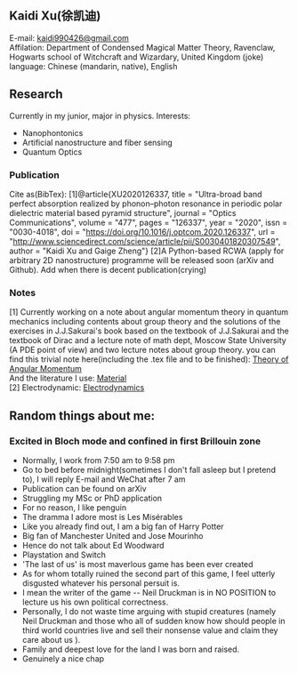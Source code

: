 ## Kaidi Xu(徐凯迪)
E-mail: kaidi990426@gmail.com  
Affilation: Department of Condensed Magical Matter Theory, Ravenclaw, Hogwarts school of Witchcraft and Wizardary, United Kingdom (joke)
language: Chinese (mandarin, native), English
## Research
Currently in my junior, major in physics.
Interests: 
* Nanophontonics
* Artificial nanostructure and fiber sensing
* Quantum Optics

### Publication
Cite as(BibTex):
[1]@article{XU2020126337,
title = "Ultra-broad band perfect absorption realized by phonon–photon resonance in periodic polar dielectric material based pyramid structure",
journal = "Optics Communications",
volume = "477",
pages = "126337",
year = "2020",
issn = "0030-4018",
doi = "https://doi.org/10.1016/j.optcom.2020.126337",
url = "http://www.sciencedirect.com/science/article/pii/S0030401820307549",
author = "Kaidi Xu and Gaige Zheng"}
[2]A Python-based RCWA (apply for arbitrary 2D nanostructure) programme will be released soon (arXiv and Github).
Add when there is decent publication(crying)

### Notes
[1] Currently working on a note about angular momentum theory in quantum mechanics including contents about group theory and the solutions of the exercises in J.J.Sakurai's book based on the textbook of J.J.Sakurai and the textbook of Dirac and a lecture note of math dept, Moscow State University (A PDE point of view) and two lecture notes about group theory.
you can find this trivial note here(including the .tex file and to be finished):  [Theory of Angular Momentum](https://drive.google.com/open?id=1e1MSU2ynOPZD74bu9zVQUS1jYZf6j7Mi)  
And the literature I use:  [Material](https://drive.google.com/open?id=1hvvnQElfzBgvx5HQ7LRnWwgLZpYk4w66)  
[2] Electrodynamic:  [Electrodynamics](https://drive.google.com/open?id=1s_Q956ZPOsGPNvEXco4c8NctMXnQtloG)
## Random things about me: 
### Excited in Bloch mode and confined in first Brillouin zone
* Normally, I work from 7:50 am to 9:58 pm  
* Go to bed before midnight(sometimes I don't fall asleep but I pretend to), I will reply E-mail and WeChat after 7 am
* Publication can be found on arXiv
* Struggling my MSc or PhD application
* For no reason, I like penguin
* The dramma I adore most is Les Misérables
* Like you already find out, I am a big fan of Harry Potter
* Big fan of Manchester United and Jose Mourinho
* Hence do not talk about Ed Woodward
* Playstation and Switch
* 'The last of us' is most maverlous game has been ever created
* As for whom totally ruined the second part of this game, I feel utterly disgusted whatever his personal persuit is.
* I mean the writer of the game -- Neil Druckman is in NO POSITION to lecture us his own political correctness. 
* Personally, I do not waste time arguing with stupid creatures (namely Neil Druckman and those who all of sudden know how should people in third world countries live and sell their nonsense value and claim they care about us ).
* Family and deepest love for the land I was born and raised.
* Genuinely a nice chap
